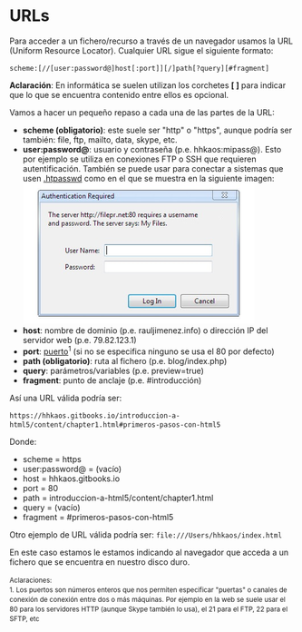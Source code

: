 # URLs

Para acceder a un fichero/recurso a través de un navegador usamos la URL (Uniform Resource Locator). Cualquier URL sigue el siguiente formato:

```
scheme:[//[user:password@]host[:port]][/]path[?query][#fragment]
```

**Aclaración**: En informática se suelen utilizan los corchetes **[ ]** para indicar que lo que se encuentra contenido entre ellos es opcional.

Vamos a hacer un pequeño repaso a cada una de las partes de la URL:

* **scheme (obligatorio)**: este suele ser "http" o "https", aunque podría ser también: file, ftp, mailto, data, skype, etc.
* **user:password@**: usuario y contraseña (p.e. hhkaos:mipass@). Esto por ejemplo se utiliza en conexiones FTP o SSH que requieren autentificación. También se puede usar para conectar a sistemas que usen [.htpasswd](https://en.wikipedia.org/wiki/.htpasswd) como en el que se muestra en la siguiente imagen:<br>![](../images/htpasswd.jpg)
* **host**: nombre de dominio (p.e. rauljimenez.info) o dirección IP del servidor web (p.e. 79.82.123.1)
* **port**: [puerto](https://es.wikipedia.org/wiki/Puerto_de_red)<sup>1</sup> (si no se especifica ninguno se usa el 80 por defecto)
* **path (obligatorio)**: ruta al fichero (p.e. blog/index.php)
* **query**: parámetros/variables (p.e. preview=true)
* **fragment**: punto de anclaje (p.e. #introducción)

Así una URL válida podría ser:
```
https://hhkaos.gitbooks.io/introduccion-a-html5/content/chapter1.html#primeros-pasos-con-html5
```
Donde:
- scheme = https
- user:password@ = (vacío)
- host = hhkaos.gitbooks.io
- port = 80
- path = introduccion-a-html5/content/chapter1.html
- query = (vacío)
- fragment = #primeros-pasos-con-html5 

Otro ejemplo de URL válida podría ser: ```file:///Users/hhkaos/index.html```

En este caso estamos le estamos indicando al navegador que acceda a un fichero que se encuentra en nuestro disco duro.

<small>Aclaraciones:</small><br>
<small>1. Los puertos son números enteros que nos permiten especificar "puertas" o canales de conexión de conexión entre dos o más máquinas. Por ejemplo en la web se suele usar el 80 para los servidores HTTP (aunque Skype también lo usa), el 21 para el FTP, 22 para el SFTP, etc</small><br>